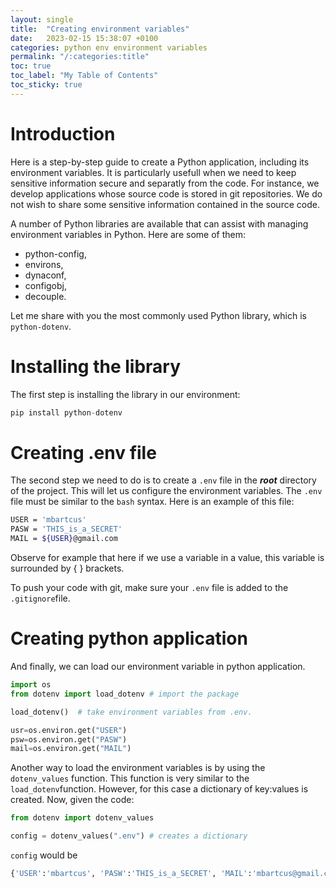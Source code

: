 ```yaml
---
layout: single
title:  "Creating environment variables"
date:   2023-02-15 15:38:07 +0100
categories: python env environment variables
permalink: "/:categories:title"
toc: true
toc_label: "My Table of Contents"
toc_sticky: true
---
```


# Introduction
Here is a step-by-step guide to create a Python application, including its environment variables. It is particularly usefull when we need to keep sensitive information secure and separatly from the code. For instance, we develop applications whose source code is stored in git repositories. We do not wish to share some sensitive information contained in the source code.

A number of Python libraries are available that can assist with managing environment variables in Python. Here are some of them:
- python-config,
- environs,
- dynaconf,
- configobj,
- decouple.

Let me share with you the most commonly used Python library, which is ```python-dotenv```.

# Installing the library
The first step is installing the library in our environment:
```python
pip install python-dotenv
```

# Creating .env file
The second step we need to do is to create a ```.env``` file in the ***root*** directory of the project. This will let us configure the environment variables. The ```.env``` file must be similar to the ```bash``` syntax. Here is an example of this file:

```bash
USER = 'mbartcus'
PASW = 'THIS_is_a_SECRET'
MAIL = ${USER}@gmail.com
```

Observe for example that here if we use a variable in a value, this variable is surrounded by { } brackets.

To push your code with git, make sure your ```.env``` file is added to the ```.gitignore```file.

# Creating python application
And finally, we can load our environment variable in python application.

```python
import os
from dotenv import load_dotenv # import the package

load_dotenv()  # take environment variables from .env.

usr=os.environ.get("USER")
psw=os.environ.get("PASW")
mail=os.environ.get("MAIL")
```

Another way to load the environment variables is by using the ```dotenv_values``` function. This function is very similar to the ```load_dotenv```function. However, for this case a dictionary of key:values is created. Now, given the code:

```python
from dotenv import dotenv_values

config = dotenv_values(".env") # creates a dictionary
```

```config``` would be 

```python
{'USER':'mbartcus', 'PASW':'THIS_is_a_SECRET', 'MAIL':'mbartcus@gmail.com'}
```
